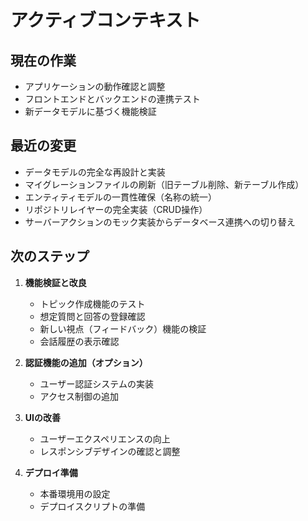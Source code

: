 # アクティブコンテキスト

## 現在の作業
- アプリケーションの動作確認と調整
- フロントエンドとバックエンドの連携テスト
- 新データモデルに基づく機能検証

## 最近の変更
- データモデルの完全な再設計と実装
- マイグレーションファイルの刷新（旧テーブル削除、新テーブル作成）
- エンティティモデルの一貫性確保（名称の統一）
- リポジトリレイヤーの完全実装（CRUD操作）
- サーバーアクションのモック実装からデータベース連携への切り替え

## 次のステップ
1. **機能検証と改良**
   - トピック作成機能のテスト
   - 想定質問と回答の登録確認
   - 新しい視点（フィードバック）機能の検証
   - 会話履歴の表示確認

2. **認証機能の追加（オプション）**
   - ユーザー認証システムの実装
   - アクセス制御の追加

3. **UIの改善**
   - ユーザーエクスペリエンスの向上
   - レスポンシブデザインの確認と調整

4. **デプロイ準備**
   - 本番環境用の設定
   - デプロイスクリプトの準備

